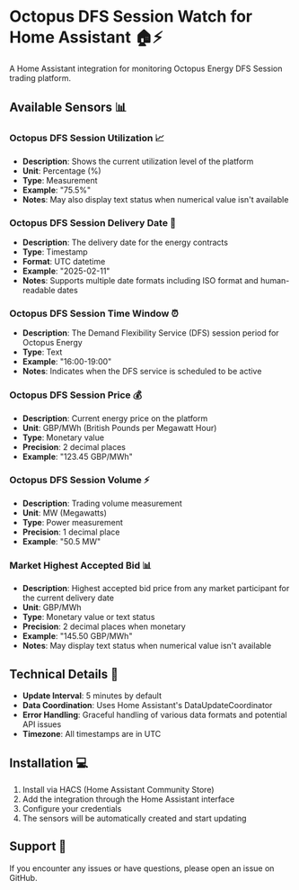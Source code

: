 # Octopus DFS Session Watch for Home Assistant 🏠⚡

A Home Assistant integration for monitoring Octopus Energy DFS Session trading platform.

## Available Sensors 📊

### Octopus DFS Session Utilization 📈
- **Description**: Shows the current utilization level of the platform
- **Unit**: Percentage (%)
- **Type**: Measurement
- **Example**: "75.5%"
- **Notes**: May also display text status when numerical value isn't available

### Octopus DFS Session Delivery Date 📅
- **Description**: The delivery date for the energy contracts
- **Type**: Timestamp
- **Format**: UTC datetime
- **Example**: "2025-02-11"
- **Notes**: Supports multiple date formats including ISO format and human-readable dates

### Octopus DFS Session Time Window ⏰
- **Description**: The Demand Flexibility Service (DFS) session period for Octopus Energy
- **Type**: Text
- **Example**: "16:00-19:00"
- **Notes**: Indicates when the DFS service is scheduled to be active

### Octopus DFS Session Price 💰
- **Description**: Current energy price on the platform
- **Unit**: GBP/MWh (British Pounds per Megawatt Hour)
- **Type**: Monetary value
- **Precision**: 2 decimal places
- **Example**: "123.45 GBP/MWh"

### Octopus DFS Session Volume ⚡
- **Description**: Trading volume measurement
- **Unit**: MW (Megawatts)
- **Type**: Power measurement
- **Precision**: 1 decimal place
- **Example**: "50.5 MW"

### Market Highest Accepted Bid 📊
- **Description**: Highest accepted bid price from any market participant for the current delivery date
- **Unit**: GBP/MWh
- **Type**: Monetary value or text status
- **Precision**: 2 decimal places when monetary
- **Example**: "145.50 GBP/MWh"
- **Notes**: May display text status when numerical value isn't available

## Technical Details 🔧

- **Update Interval**: 5 minutes by default
- **Data Coordination**: Uses Home Assistant's DataUpdateCoordinator
- **Error Handling**: Graceful handling of various data formats and potential API issues
- **Timezone**: All timestamps are in UTC

## Installation 💻

1. Install via HACS (Home Assistant Community Store)
2. Add the integration through the Home Assistant interface
3. Configure your credentials
4. The sensors will be automatically created and start updating

## Support 🤝

If you encounter any issues or have questions, please open an issue on GitHub.
